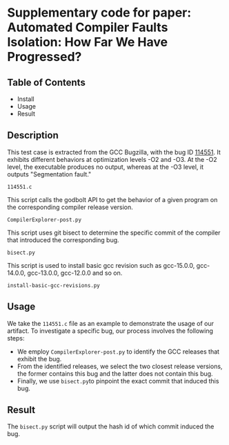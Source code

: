 # Supplementary code for paper: Automated Compiler Faults Isolation: How Far We Have Progressed?

## Table of Contents
- Install
- Usage
- Result

## Description

This test case is extracted from the GCC Bugzilla, with the bug ID [114551](https://gcc.gnu.org/bugzilla/show_bug.cgi?id=114551). It exhibits different behaviors at optimization levels -O2 and -O3. At the -O2 level, the executable produces no output, whereas at the -O3 level, it outputs "Segmentation fault."

```114551.c```

This script calls the godbolt API to get the behavior of a given program on the corresponding compiler release version.

```CompilerExplorer-post.py```

This script uses git bisect to determine the specific commit of the compiler that introduced the corresponding bug.

```bisect.py```

This script is used to install basic gcc revision such as gcc-15.0.0, gcc-14.0.0, gcc-13.0.0, gcc-12.0.0 and so on.

```install-basic-gcc-revisions.py```


## Usage

We take the ```114551.c``` file as an example to demonstrate the usage of our artifact. To investigate a specific bug, our process involves the following steps:
- We employ ```CompilerExplorer-post.py``` to identify the GCC releases that exhibit the bug.
- From the identified releases, we select the two closest release versions, the former contains this bug and the latter does not contain this bug.
- Finally, we use ```bisect.py```to pinpoint the exact commit that induced this bug.

## Result

The ```bisect.py``` script will output the hash id of which commit induced the bug.
